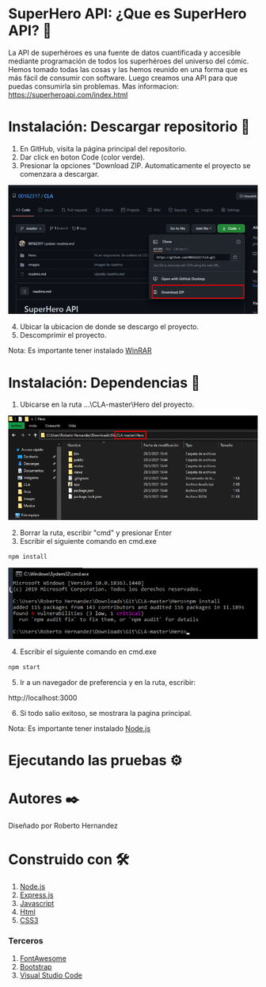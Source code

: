# SuperHero API: ¿Que es SuperHero API? 🦸

La API de superhéroes es una fuente de datos cuantificada y accesible mediante programación de todos los superhéroes del universo del cómic. Hemos tomado todas las cosas y las hemos reunido en una forma que es más fácil de consumir con software. Luego creamos una API para que puedas consumirla sin problemas.
Mas informacion: https://superheroapi.com/index.html


# Instalación: Descargar repositorio 🔧

1. En GitHub, visita la página principal del repositorio.
2. Dar click en boton Code (color verde).
3. Presionar la opciones "Download ZIP. Automaticamente el proyecto se comenzara a descargar.

![](images/image1.png)

4. Ubicar la ubicacion de donde se descargo el proyecto.
5. Descomprimir el proyecto.

Nota: Es importante tener instalado [WinRAR](https://www.winrar.es/descargas)

# Instalación: Dependencias 🔧

1. Ubicarse en la ruta ...\CLA-master\Hero del proyecto.

![](images/image2.png)

2. Borrar la ruta, escribir "cmd" y presionar Enter
3. Escribir el siguiente comando en cmd.exe

```bash
npm install
```

![](images/image3.png)

4. Escribir el siguiente comando en cmd.exe
```bash
npm start
```
5. Ir a un navegador de preferencia y en la ruta, escribir:

http://localhost:3000

6. Si todo salio exitoso, se mostrara la pagina principal.


Nota: Es importante tener instalado [Node.js](https://nodejs.org/es/)

# Ejecutando las pruebas ⚙️

# Autores ✒️
Diseñado por Roberto Hernandez

# Construido con 🛠️
1. [Node.js](https://nodejs.org/es/about/)
2. [Express.js](https://expressjs.com/es/)
3. [Javascript](https://developer.mozilla.org/es/docs/Web/JavaScript)
4. [Html](https://www.w3schools.com/html/)
5. [CSS3](https://www.w3schools.com/css/)

### Terceros
1. [FontAwesome](https://fontawesome.com)
2. [Bootstrap](https://getbootstrap.com)
3. [Visual Studio Code](https://code.visualstudio.com)
